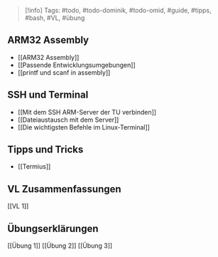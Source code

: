 
> [!info] 
> Tags: #todo, #todo-dominik, #todo-omid, #guide, #tipps, #bash, #VL, #übung 
## ARM32 Assembly
- [[ARM32 Assembly]]
- [[Passende Entwicklungsumgebungen]]
- [[printf und scanf in assembly]]
## SSH und Terminal
- [[Mit dem SSH ARM-Server der TU verbinden]]
- [[Dateiaustausch mit dem Server]]
- [[Die wichtigsten Befehle im Linux-Terminal]]
## Tipps und Tricks
- [[Termius]]
## VL Zusammenfassungen
[[VL 1]]
## Übungserklärungen
[[Übung 1]]
[[Übung 2]]
[[Übung 3]]
